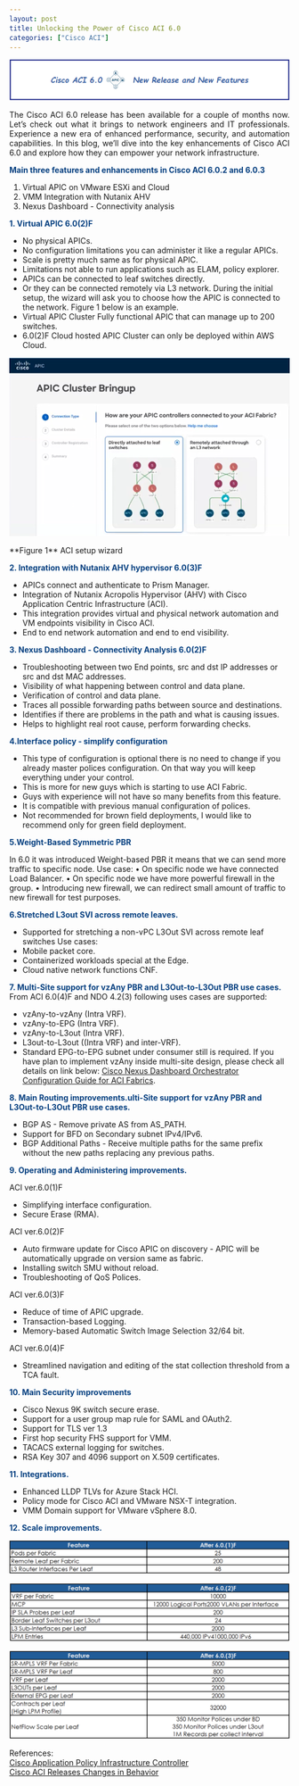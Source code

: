 ```yaml
---
layout: post
title: Unlocking the Power of Cisco ACI 6.0
categories: ["Cisco ACI"]
---
```


<p align="center">
<img src="/images/aci_6_new_features/1.png" alt="ACI_60" title="ACI_60">   
</p> 
<p style='text-align: justify;'>
The Cisco ACI 6.0 release has been available for a couple of months now. Let’s check out what it brings to network engineers and IT professionals. Experience a new era of enhanced performance, security, and automation capabilities. In this blog, we’ll dive into the key enhancements of Cisco ACI 6.0 and explore how they can empower your network infrastructure.
</p>

**<span style="color:#074080">Main three features and enhancements in Cisco ACI 6.0.2 and 6.0.3</span>**   

1. Virtual APIC on VMware ESXi and Cloud 
2. VMM Integration with Nutanix AHV 
3. Nexus Dashboard - Connectivity analysis

**<span style="color:#074080">1. Virtual APIC  6.0(2)F</span>**   

- No physical APICs.
- No configuration limitations you can administer it like a regular APICs.
- Scale is pretty much same as for physical APIC.
- Limitations not able to run applications such as ELAM, policy explorer.
- APICs can be connected to leaf switches directly.
- Or they can be connected remotely via L3 network.
  During the initial setup, the wizard will ask you to choose how the APIC is connected to the network. Figure 1 below is an example.
- Virtual APIC Cluster Fully functional APIC that can manage up to 200 switches.
- 6.0(2)F Cloud hosted APIC Cluster can only be deployed within AWS Cloud.   
<p align="center">
<img src="/images/aci_6_new_features/2.png" alt="ACI 60" title="ACI 60"> 
</p>
**Figure 1** ACI setup wizard

**<span style="color:#074080">2. Integration with Nutanix AHV hypervisor  6.0(3)F</span>**
- APICs connect and authenticate to Prism Manager.
- Integration of Nutanix Acropolis Hypervisor (AHV) with Cisco Application Centric Infrastructure (ACI).
- This integration provides virtual and physical network automation and VM endpoints visibility in Cisco ACI.
- End to end network automation and end to end visibility.

**<span style="color:#074080">3. Nexus Dashboard - Connectivity Analysis 6.0(2)F</span>**

- Troubleshooting between two End points, src and dst IP addresses or src and dst MAC addresses.
- Visibility of what happening between control and data plane.
- Verification of control and data plane.
- Traces all possible forwarding paths between source and destinations.
- Identifies if there are problems in the path and what is causing issues.
- Helps to highlight real root cause, perform forwarding checks.

**<span style="color:#074080">4.Interface policy - simplify configuration</span>**
- This type of configuration is optional there is no need to change if you already master polices configuration. On that way you will keep everything under your control.
- This is more for new guys which is starting to use ACI Fabric.
- Guys with experience will not have so many benefits from this feature.
- It is compatible with previous manual configuration of polices.
- Not recommended for brown field deployments, I would like to recommend only for green field deployment.

**<span style="color:#074080">5.Weight-Based Symmetric PBR</span>**

In 6.0 it was introduced Weight-based PBR it means that we can send more traffic to specific node.
Use case:
•	On specific node we have connected Load Balancer.
•	On specific node we have more powerful firewall in the group.
•	Introducing new firewall, we can redirect small amount of traffic to new firewall for test purposes.

**<span style="color:#074080">6.Stretched L3out SVI across remote leaves.</span>**

- Supported for stretching a non-vPC L3Out SVI across remote leaf switches
Use cases:
- Mobile packet core.
- Containerized workloads special at the Edge.
- Cloud native network functions CNF.

**<span style="color:#074080">7. Multi-Site support for vzAny PBR and L3Out-to-L3Out PBR use cases.</span>**
From ACI 6.0(4)F and NDO 4.2(3) following uses cases are supported:
- vzAny-to-vzAny (Intra VRF).
- vzAny-to-EPG (Intra VRF).
- vzAny-to-L3out (Intra VRF).
- L3out-to-L3out ((Intra VRF) and inter-VRF).
- Standard EPG-to-EPG subnet under consumer still is required.
If you have plan to implement vzAny inside multi-site design, please check all details on link below:
<a href="https://www.cisco.com/c/en/us/td/docs/dcn/ndo/4x/configuration/cisco-nexus-dashboard-orchestrator-configuration-guide-aci-421/ndo-configuration-aci-use-case-vzany-pbr-42x.html"  target="_blank">Cisco Nexus Dashboard Orchestrator Configuration Guide for ACI Fabrics</a>.

**<span style="color:#074080">8. Main Routing improvements.ulti-Site support for vzAny PBR and L3Out-to-L3Out PBR use cases.</span>**

- BGP AS - Remove private AS from AS_PATH.
- Support for BFD on Secondary subnet IPv4/IPv6.
- BGP Additional Paths - Receive multiple paths for the same prefix without the new paths replacing any previous paths.

**<span style="color:#074080">9. Operating and Administering improvements.</span>**

ACI ver.6.0(1)F
- Simplifying interface configuration. 
- Secure Erase (RMA).

ACI ver.6.0(2)F
- Auto firmware update for Cisco APIC on discovery - APIC will be automatically upgrade on version same as fabric.
- Installing switch SMU without reload.
- Troubleshooting of QoS Polices.

ACI ver.6.0(3)F
- Reduce of time of APIC upgrade.
- Transaction-based Logging.
- Memory-based Automatic Switch Image Selection 32/64 bit.

ACI ver.6.0(4)F
- Streamlined navigation and editing of the stat collection threshold from a TCA fault.

**<span style="color:#074080">10. Main Security improvements</span>**

- Cisco Nexus 9K switch secure erase.
- Support for a user group map rule for SAML and OAuth2.
- Support for TLS ver 1.3 
- First hop security FHS support for VMM.
- TACACS external logging for switches.
- RSA Key 307 and 4096 support on X.509 certificates.

**<span style="color:#074080">11. Integrations.</span>**

- Enhanced LLDP TLVs for Azure Stack HCI.
- Policy mode for Cisco ACI and VMware NSX-T integration.
- VMM Domain support for VMware vSphere 8.0.


**<span style="color:#074080">12. Scale improvements.</span>**

<p align="center">
<img src="/images/aci_6_new_features/3.png" alt="ACI 60" title="ACI 60"> 
</p>

<p align="center">
<img src="/images/aci_6_new_features/4.png" alt="ACI 60" title="ACI 60"> 
</p>

<p align="center">
<img src="/images/aci_6_new_features/5.png" alt="ACI 60" title="ACI 60"> 
</p>


References:   
<a href="https://www.cisco.com/c/en/us/td/docs/dcn/aci/apic/6x/release-notes/cisco-apic-release-notes-611.html"  target="_blank">Cisco Application Policy Infrastructure Controller</a>   
<a href="https://www.cisco.com/c/en/us/td/docs/dcn/aci/apic/all/cisco-aci-releases-changes-in-behavior.html"  target="_blank">Cisco ACI Releases Changes in Behavior</a>
